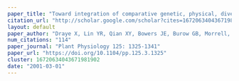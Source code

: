 ```yaml
---
paper_title: "Toward integration of comparative genetic, physical, diversity, and cytomolecular maps for grasses and grains, using the sorghum genome as a foundation"
citation_url: "http://scholar.google.com/scholar?cites=16720634043671981902&as_sdt=5,24&sciodt=0,24&hl=en"
layout: default
paper_author: "Draye X, Lin YR, Qian XY, Bowers JE, Burow GB, Morrell, PL, Peterson, DG, Presting, GG, Ren, SX, Wing, RA, Paterson, AH"
num_citations: "114"
paper_journal: "Plant Physiology 125: 1325-1341"
paper_url: "https://doi.org/10.1104/pp.125.3.1325"
cluster: 16720634043671981902
date: "2001-03-01"
---
```

